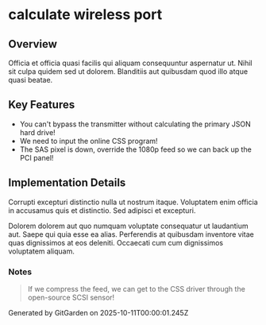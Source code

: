 # calculate wireless port

## Overview
Officia et officia quasi facilis qui aliquam consequuntur aspernatur ut. Nihil sit culpa quidem sed ut dolorem. Blanditiis aut quibusdam quod illo atque quasi beatae.

## Key Features
- You can't bypass the transmitter without calculating the primary JSON hard drive!
- We need to input the online CSS program!
- The SAS pixel is down, override the 1080p feed so we can back up the PCI panel!

## Implementation Details
Corrupti excepturi distinctio nulla ut nostrum itaque. Voluptatem enim officia in accusamus quis et distinctio. Sed adipisci et excepturi.
 Dolorem dolorem aut quo numquam voluptate consequatur ut laudantium aut. Saepe qui quia esse ea alias. Perferendis at quibusdam inventore vitae quas dignissimos at eos deleniti. Occaecati cum cum dignissimos voluptatem aliquam.

### Notes
> If we compress the feed, we can get to the CSS driver through the open-source SCSI sensor!

Generated by GitGarden on 2025-10-11T00:00:01.245Z